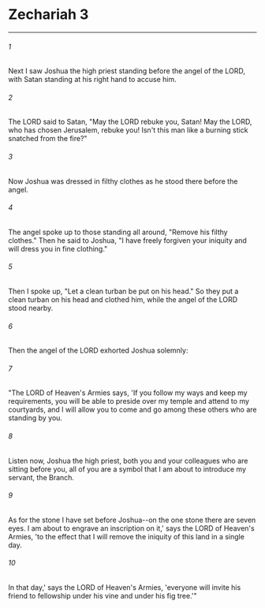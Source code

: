 # Zechariah 3
***



###### 1 
Next I saw Joshua the high priest standing before the angel of the LORD, with Satan standing at his right hand to accuse him. 

###### 2 
The LORD said to Satan, "May the LORD rebuke you, Satan! May the LORD, who has chosen Jerusalem, rebuke you! Isn't this man like a burning stick snatched from the fire?" 

###### 3 
Now Joshua was dressed in filthy clothes as he stood there before the angel. 

###### 4 
The angel spoke up to those standing all around, "Remove his filthy clothes." Then he said to Joshua, "I have freely forgiven your iniquity and will dress you in fine clothing." 

###### 5 
Then I spoke up, "Let a clean turban be put on his head." So they put a clean turban on his head and clothed him, while the angel of the LORD stood nearby. 

###### 6 
Then the angel of the LORD exhorted Joshua solemnly: 

###### 7 
"The LORD of Heaven's Armies says, 'If you follow my ways and keep my requirements, you will be able to preside over my temple and attend to my courtyards, and I will allow you to come and go among these others who are standing by you. 

###### 8 
Listen now, Joshua the high priest, both you and your colleagues who are sitting before you, all of you are a symbol that I am about to introduce my servant, the Branch. 

###### 9 
As for the stone I have set before Joshua--on the one stone there are seven eyes. I am about to engrave an inscription on it,' says the LORD of Heaven's Armies, 'to the effect that I will remove the iniquity of this land in a single day. 

###### 10 
In that day,' says the LORD of Heaven's Armies, 'everyone will invite his friend to fellowship under his vine and under his fig tree.'"
